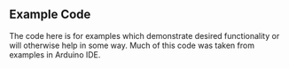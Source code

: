Example Code
--------
The code here is for examples which demonstrate desired functionality or will otherwise help in some way. Much of this code was taken from examples in Arduino IDE.

